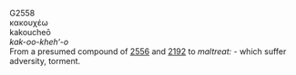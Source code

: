 <body>
  <p>G2558<br>  κακουχέω  <br> kakoucheō  <br><i>kak-oo-kheh‘-o </i><br>From a presumed compound of <a href="g2556.htm">2556</a> and <a href="g2192.htm">2192</a>  to <i>maltreat:</i> - which suffer adversity, torment.<br></p>
 </body>